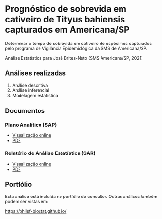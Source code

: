 # Prognóstico de sobrevida em cativeiro de Tityus bahiensis capturados em Americana/SP

Determinar o tempo de sobrevida em cativeiro de espécimes capturados pelo programa de Vigilância Epidemiológica da SMS de Americana/SP.

Análise Estatística para José Brites-Neto (SMS Americana/SP, 2021)

## Análises realizadas

1. Análise descritiva
1. Análise inferencial
1. Modelagem estatística

## Documentos

### Plano Analítico (SAP)

<!-- - [Visualização online][sapviz-v02] -->
<!-- - [Download][sappdf-v02] -->

- [Visualização online][sapviz-v01]
- [PDF][sappdf-v01]

### Relatório de Análise Estatística (SAR)

<!-- - [Visualização online][reportviz-v02] -->
<!-- - [Download][pdf-v02] -->

- [Visualização online][reportviz-v01]
- [PDF][pdf-v01]

## Portfólio

Esta análise está incluída no portfólio do consultor.
Outras análises também podem ser vistas em:

<https://philsf-biostat.github.io/>

<!-- --- -->

[sapviz-v01]: report/SAP-2021-008-JB-v01.md
[sapviz-v02]: report/SAP-2021-008-JB-v02.md
[sappdf-v01]: https://docs.google.com/viewer?url=https://github.com/philsf-biostat/SAR-2021-008-JB/report/SAP-2021-008-JB-v01.pdf?raw=true
[sappdf-v02]: https://docs.google.com/viewer?url=https://github.com/philsf-biostat/SAR-2021-008-JB/report/SAP-2021-008-JB-v02.pdf?raw=true

[reportviz-v01]: report/SAR-2021-008-JB-v01.md
[reportviz-v02]: report/SAR-2021-008-JB-v02.md
[pdf-v01]: https://docs.google.com/viewer?url=https://github.com/philsf-biostat/SAR-2021-008-JB/report/SAR-2021-008-JB-v01.pdf?raw=true
[pdf-v02]: https://docs.google.com/viewer?url=https://github.com/philsf-biostat/SAR-2021-008-JB/report/SAR-2021-008-JB-v02.pdf?raw=true
[docx-v01]: https://docs.google.com/viewer?url=https://github.com/philsf-biostat/SAR-2021-008-JB/report/SAR-2021-008-JB-v01.docx?raw=true
[docx-v02]: https://docs.google.com/viewer?url=https://github.com/philsf-biostat/SAR-2021-008-JB/report/SAR-2021-008-JB-v02.docx?raw=true

[releases]: https://github.com/philsf-biostat/SAR-2021-008-JB/releases/
[milestone-v01]: https://github.com/philsf-biostat/SAR-2021-008-JB/milestone/mmm01
[v01-project]: https://github.com/philsf-biostat/SAR-2021-008-JB/projects/ppp01
[milestone-v02]: https://github.com/philsf-biostat/SAR-2021-008-JB/milestone/mmm02
[v02-project]: https://github.com/philsf-biostat/SAR-2021-008-JB/projects/ppp02
